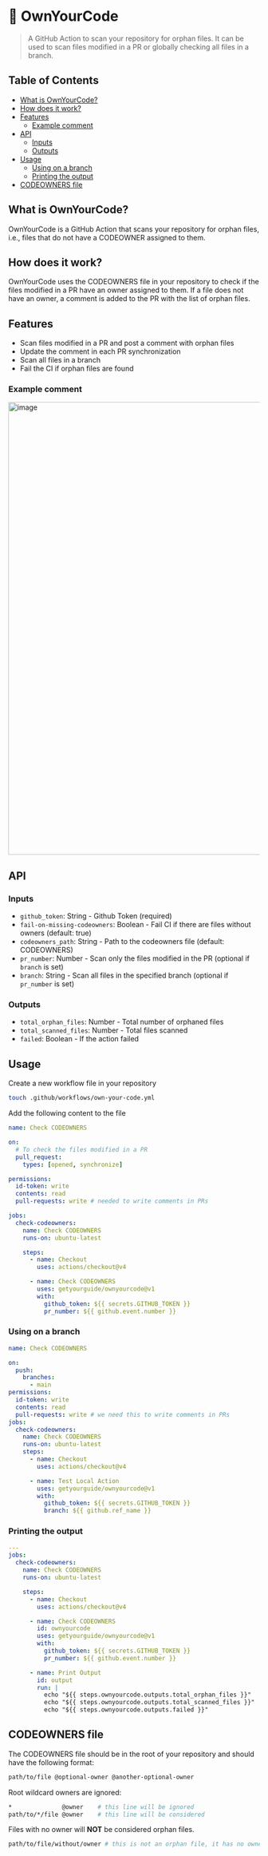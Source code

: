 # 📂 OwnYourCode

> A GitHub Action to scan your repository for orphan files. It can be used to
> scan files modified in a PR or globally checking all files in a branch.

## Table of Contents

- [What is OwnYourCode?](#what-is-ownyourcode)
- [How does it work?](#how-does-it-work)
- [Features](#features)
  - [Example comment](#example-comment)
- [API](#api)
  - [Inputs](#inputs)
  - [Outputs](#outputs)
- [Usage](#usage)
  - [Using on a branch](#using-on-a-branch)
  - [Printing the output](#printing-the-output)
- [CODEOWNERS file](#codeowners-file)

## What is OwnYourCode?

OwnYourCode is a GitHub Action that scans your repository for orphan files,
i.e., files that do not have a CODEOWNER assigned to them.

## How does it work?

OwnYourCode uses the CODEOWNERS file in your repository to check if the files
modified in a PR have an owner assigned to them. If a file does not have an
owner, a comment is added to the PR with the list of orphan files.

## Features

- Scan files modified in a PR and post a comment with orphan files
- Update the comment in each PR synchronization
- Scan all files in a branch
- Fail the CI if orphan files are found

### Example comment

<img width="907" alt="image" src="https://github.com/user-attachments/assets/e4047670-685e-4bd1-b474-5dffae590669">

## API

### Inputs

- `github_token`: String - Github Token (required)
- `fail-on-missing-codeowners`: Boolean - Fail CI if there are files without
  owners (default: true)
- `codeowners_path`: String - Path to the codeowners file (default: CODEOWNERS)
- `pr_number`: Number - Scan only the files modified in the PR (optional if
  `branch` is set)
- `branch`: String - Scan all files in the specified branch (optional if
  `pr_number` is set)

### Outputs

- `total_orphan_files`: Number - Total number of orphaned files
- `total_scanned_files`: Number - Total files scanned
- `failed`: Boolean - If the action failed

## Usage

Create a new workflow file in your repository

```sh
touch .github/workflows/own-your-code.yml
```

Add the following content to the file

```yaml
name: Check CODEOWNERS

on:
  # To check the files modified in a PR
  pull_request:
    types: [opened, synchronize]

permissions:
  id-token: write
  contents: read
  pull-requests: write # needed to write comments in PRs

jobs:
  check-codeowners:
    name: Check CODEOWNERS
    runs-on: ubuntu-latest

    steps:
      - name: Checkout
        uses: actions/checkout@v4

      - name: Check CODEOWNERS
        uses: getyourguide/ownyourcode@v1
        with:
          github_token: ${{ secrets.GITHUB_TOKEN }}
          pr_number: ${{ github.event.number }}
```

### Using on a branch

```yaml
name: Check CODEOWNERS

on:
  push:
    branches:
      - main
permissions:
  id-token: write
  contents: read
  pull-requests: write # we need this to write comments in PRs
jobs:
  check-codeowners:
    name: Check CODEOWNERS
    runs-on: ubuntu-latest
    steps:
      - name: Checkout
        uses: actions/checkout@v4

      - name: Test Local Action
        uses: getyourguide/ownyourcode@v1
        with:
          github_token: ${{ secrets.GITHUB_TOKEN }}
          branch: ${{ github.ref_name }}
```

### Printing the output

```yaml
---
jobs:
  check-codeowners:
    name: Check CODEOWNERS
    runs-on: ubuntu-latest

    steps:
      - name: Checkout
        uses: actions/checkout@v4

      - name: Check CODEOWNERS
        id: ownyourcode
        uses: getyourguide/ownyourcode@v1
        with:
          github_token: ${{ secrets.GITHUB_TOKEN }}
          pr_number: ${{ github.event.number }}

      - name: Print Output
        id: output
        run: |
          echo "${{ steps.ownyourcode.outputs.total_orphan_files }}"
          echo "${{ steps.ownyourcode.outputs.total_scanned_files }}"
          echo "${{ steps.ownyourcode.outputs.failed }}"
```

## CODEOWNERS file

The CODEOWNERS file should be in the root of your repository and should have the
following format:

```sh
path/to/file @optional-owner @another-optional-owner
```

Root wildcard owners are ignored:

```sh
*              @owner    # this line will be ignored
path/to/*/file @owner    # this line will be considered
```

Files with no owner will **NOT** be considered orphan files.

```sh
path/to/file/without/owner # this is not an orphan file, it has no owner
```
